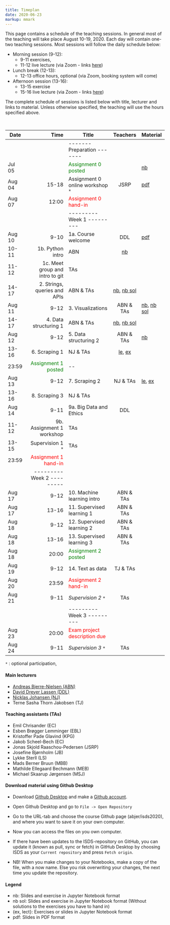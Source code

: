 ```yaml
---
title: Timeplan
date: 2020-06-23
markup: mmark
---
```


This page contains a schedule of the teaching sessions. In general most of the teaching will take place August 10-19, 2020. Each day will contain one-two teaching sessions. Most sessions will follow the daily schedule below:

- Morning session (9-12):
  - 9-11 exercises,
  - 11-12 live lecture (via Zoom - links [here](https://absalon.ku.dk/courses/44054/pages/teaching-links))
- Lunch break (12-13):
  - 12-13 office hours, optional (via Zoom, booking system will come)
- Afternoon session (13-16):
  - 13-15 exercise
  - 15-16 live lecture (via Zoom - links [here](https://absalon.ku.dk/courses/44054/pages/teaching-links))


The complete schedule of sessions is listed below with title, lecturer and links to material. Unless otherwise specified, the teaching will use the hours specified above.

<br />

Date  | Time  | Title | Teachers | Material
------|------:|-------|:--------:|:------
      |        | -------   Preparation  ------- | |
Jul 05|        |  <font color="green">Assignment 0 posted</font>   |  | [nb](https://github.com/abjer/isds2020/blob/master/assignments/assignment0/assignment_0.ipynb)
Aug 04| 15-18        |  Assignment 0 online workshop `*`  |  JSRP | [pdf](https://github.com/abjer/isds2020/blob/master/assignments/assignment0/assignment0_workshop_slides.pdf)|
Aug 07|  12:00 | <font color="red">Assignment 0 hand-in</font>  |  |  
      |       | ---------   Week 1  --------- | | |
Aug 10|  9-10 | 1a. Course welcome | DDL |  [pdf](https://github.com/abjer/isds2020/blob/master/teaching_material/session_1/lecture_1a.pdf)
 | 10-11 | 1b. Python intro  | ABN |  [nb](https://github.com/abjer/isds2020/blob/master/teaching_material/session_1/lecture_1b.ipynb)
 | 11-12 | 1c. Meet group and intro to git  | TAs |  
 | 14-17 | 2. Strings, queries and APIs | ABN & TAs| [nb](https://github.com/abjer/isds2020/blob/master/teaching_material/session_2/module_2.ipynb), [nb sol](https://github.com/abjer/isds2020/blob/master/teaching_material/session_2/module_2_solution.ipynb)
Aug 11|  9-12 | 3. Visualizations | ABN & TAs| [nb](https://github.com/abjer/isds2020/blob/master/teaching_material/session_3/module_3.ipynb), [nb sol](https://github.com/abjer/isds2020/blob/master/teaching_material/session_3/module_3_solution.ipynb)
 | 14-17 | 4. Data structuring 1 | ABN & TAs| [nb](https://github.com/abjer/isds2020/blob/master/teaching_material/session_4/module_4.ipynb), [nb sol](https://github.com/abjer/isds2020/blob/master/teaching_material/session_4/module_4_solution.ipynb)
Aug 12|  9-12 | 5. Data structuring 2 | ABN & TAs| [nb](https://github.com/abjer/isds2020/blob/master/teaching_material/session_5/module_5.ipynb)
 | 13-16 | 6. Scraping 1 | NJ & TAs| [le](https://github.com/abjer/isds2020/blob/master/teaching_material/session_6/lecture_6.ipynb), [ex](https://github.com/abjer/isds2020/blob/master/teaching_material/session_6/exercise_6.ipynb)
 | 23:59 |  <font color="green">Assignment 1 posted</font>   |--  |  
Aug 13| 9-12| 7. Scraping 2 | NJ & TAs| [le](https://github.com/abjer/isds2020/blob/master/teaching_material/session_7/lecture_7.ipynb), [ex](https://github.com/abjer/isds2020/blob/master/teaching_material/session_7/exercise_7.ipynb)
 |13-16| 8. Scraping 3 | NJ & TAs|
Aug 14 | 9-11 | 9a. Big Data and Ethics | DDL |
 | 11-12  | 9b. Assignment 1 workshop | TAs |
 | 13-15 | Supervision 1 `*` | TAs |
 | 23:59 |  <font color="red">Assignment 1 hand-in</font>   |  |  
 |       | ---------   Week 2  --------- | |
Aug 17|  9-12 | 10. Machine learning intro | ABN & TAs|
Aug 17| 13-16 | 11. Supervised learning 1 | ABN & TAs|  
Aug 18|  9-12 | 12. Supervised learning 2 | ABN & TAs|  
Aug 18| 13-16 | 13. Supervised learning 3 | ABN & TAs|
Aug 18| 20:00 | <font color="green">Assignment 2 posted</font>  |  |  
Aug 19|  9-12 | 14. Text as data  | TJ & TAs|
Aug 20| 23:59 | <font color="red">Assignment 2 hand-in</font>  |  |  
Aug 21| 9-11 |  *Supervision 2* `*` | TAs |
      |       | ---------   Week 3  ---------   | |
Aug 23| 20:00 | <font color="red">Exam project description due</font>  |  |  
Aug 24| 9-11 |  *Supervision 3* `*` | TAs |

`*` : optional participation,


#### Main lecturers
- [Andreas Bjerre-Nielsen (ABN)](https://abjer.github.io)
- [David Dreyer Lassen (DDL)](https://daviddlassen.github.io/)
- [Nicklas Johansen (NJ)](https://nicklasjohansen.github.io/)
- Terne Sasha Thorn Jakobsen (TJ)

#### Teaching assistants (TAs)
- Emil Chrisander (EC)
- Esben Brøgger Lemminger (EBL)
- Kristoffer Pade Glavind (KPG)
- Jakob Scheel-Bech (EC)
- Jonas Skjold Raaschou-Pedersen (JSRP)
- Josefine Bjørnholm (JB)
- Lykke Sterll (LS)
- Mads Berner Bruun (MBB)
- Mathilde Ellegaard Bechmann (MEB)
- Michael Skaarup Jørgensen (MSJ)


#### Download material using Github Desktop
- Download [Github Desktop](https://desktop.github.com/) and make a [Github account](https://github.com/).

- Open Github Desktop and go to `File -> Open Repository`

- Go to the URL-tab and choose the course Github page (abjer/isds2020), and where you want to save it on your own computer.

- Now you can access the files on you own computer.

- If there have been updates to the ISDS-repository on GitHub, you can update it (known as pull, sync or fetch) in GitHub Desktop by choosing ISDS as your `Current repository` and press `Fetch origin`.

- NB! When you make changes to your Notebooks, make a copy of the file, with a now name. Else you risk overwriting your changes, the next time you update the repository.

#### Legend
- nb: Slides and exercise in Jupyter Notebook format
- nb sol: Slides and exercise in Jupyter Notebook format (Without solutions to the exercises you have to hand in)
- {ex, lect}: Exercises or slides in Jupyter Notebook format
- pdf: Slides in PDF format
